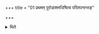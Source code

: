 +++
title = "01 प्रथमम् पुरोडाशमधिश्रित्य परितपनान्तङ्"

+++

<details><summary>थिते</summary>

1. After he has kept the first sacrificial bread on the fire, having done all activities upto “heating around,” then having done (the kept the second, bigger bread on it, in the fire. havina the activities upto that (viz. heating around) only a Adhvaryu) places the third a still bigger (one) on it. 
</details>
